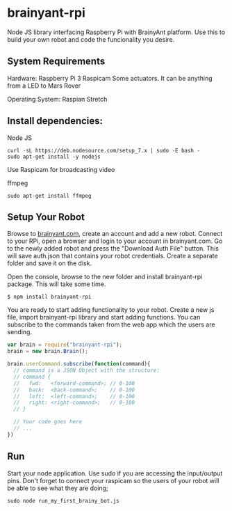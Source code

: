 brainyant-rpi
=============

Node JS library interfacing Raspberry Pi with BrainyAnt platform. Use this to build your own
robot and code the funcionality you desire.

## System Requirements

Hardware:
  Raspberry Pi 3
  Raspicam
  Some actuators. It can be anything from a LED to Mars Rover

Operating System: Raspian Stretch

## Install dependencies:

Node JS
```console
curl -sL https://deb.nodesource.com/setup_7.x | sudo -E bash -
sudo apt-get install -y nodejs
```
Use Raspicam for broadcasting video

ffmpeg
```console
sudo apt-get install ffmpeg
```

## Setup Your Robot

Browse to [brainyant.com](https://brainyant.com), create an account and add a new robot.
Connect to your RPi, open a browser and login to your account in brainyant.com. Go to the newly
added robot and press the "Download Auth File" button. This will save auth.json that contains your
robot credentials. Create a separate folder and save it on the disk.

Open the console, browse to the new folder and install brainyant-rpi package. This will take some
time.

```console
$ npm install brainyant-rpi
```

You are ready to start adding functionality to your robot. Create a new js file, import brainyant-rpi
library and start adding functions. You can subscribe to the commands taken from the web app which
the users are sending. 

```js
var brain = require("brainyant-rpi");
brain = new brain.Brain();

brain.userCommand.subscribe(function(command){
  // command is a JSON Object with the structure:
  // command {
  //   fwd:   <forward-command>; // 0-100
  //   back:  <back-command>;    // 0-100
  //   left:  <left-command>;    // 0-100
  //   right: <right-command>;   // 0-100
  // }

  // Your code goes here
  // ...
}) 
```

## Run

Start your node application. Use sudo if you are accessing the input/output pins. Don't forget to connect
your raspicam so the users of your robot will be able to see what they are doing;

```console
sudo node run_my_first_brainy_bot.js
```
